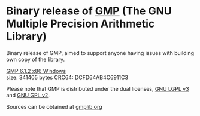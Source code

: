 # Binary release of [GMP](https://gmplib.org/) (The GNU Multiple Precision Arithmetic Library)
Binary release of GMP, aimed to support anyone having issues with building own copy of the library.


[GMP 6.1.2 x86 Windows](./gmp_x86_win.zip)  
size: 341405 bytes CRC64: DCFD64AB4C6911C3

Please note that GMP is distributed under the dual licenses, [GNU LGPL v3](https://www.gnu.org/licenses/lgpl.html) and [GNU GPL v2](https://www.gnu.org/licenses/gpl-2.0.html).

Sources can be obtained at [gmplib.org](https://gmplib.org/#DOWNLOAD)